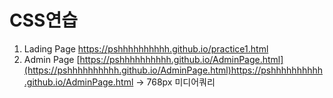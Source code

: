 # CSS연습 
1. Lading Page https://pshhhhhhhhhh.github.io/practice1.html
2. Admin Page [https://pshhhhhhhhhh.github.io/AdminPage.html](https://pshhhhhhhhhh.github.io/AdminPage.html)https://pshhhhhhhhhh.github.io/AdminPage.html -> 768px 미디어쿼리
